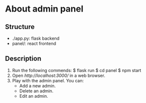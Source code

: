 # About admin panel

## Structure

* ./app.py: flask backend
* panel/: react frontend

## Description

1. Run the following commends:
    $ flask run
    $ cd panel
    $ npm start
2. Open *http://localhost:3000/* in a web browser.
3. Play with the admin panel. You can:
    * Add a new admin.
    * Delete an admin.
    * Edit an admin.